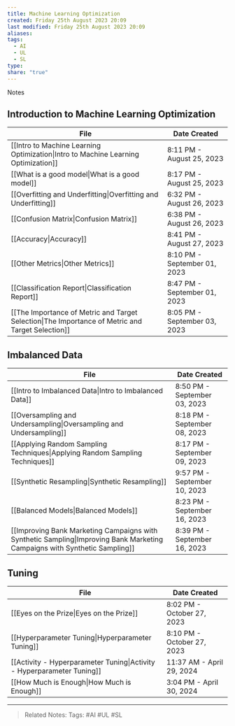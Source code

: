 ```yaml
---
title: Machine Learning Optimization
created: Friday 25th August 2023 20:09
last modified: Friday 25th August 2023 20:09
aliases: 
tags:
  - AI
  - UL
  - SL
type: 
share: "true"
---
```

Notes
## Introduction to Machine Learning Optimization
| File                                                                                                                    | Date Created                 |
| ----------------------------------------------------------------------------------------------------------------------- | ---------------------------- |
| [[Intro to Machine Learning Optimization\|Intro to Machine Learning Optimization]]               | 8:11 PM - August 25, 2023    |
| [[What is a good model\|What is a good model]]                                                   | 8:17 PM - August 25, 2023    |
| [[Overfitting and Underfitting\|Overfitting and Underfitting]]                                   | 6:32 PM - August 26, 2023    |
| [[Confusion Matrix\|Confusion Matrix]]                                                           | 6:38 PM - August 26, 2023    |
| [[Accuracy\|Accuracy]]                                                                           | 8:41 PM - August 27, 2023    |
| [[Other Metrics\|Other Metrics]]                                                                 | 8:10 PM - September 01, 2023 |
| [[Classification Report\|Classification Report]]                                                 | 8:47 PM - September 01, 2023 |
| [[The Importance of Metric and Target Selection\|The Importance of Metric and Target Selection]] | 8:05 PM - September 03, 2023 |

## Imbalanced Data
| File                                                                                                                                              | Date Created                 |
| ------------------------------------------------------------------------------------------------------------------------------------------------- | ---------------------------- |
| [[Intro to Imbalanced Data\|Intro to Imbalanced Data]]                                                                     | 8:50 PM - September 03, 2023 |
| [[Oversampling and Undersampling\|Oversampling and Undersampling]]                                                         | 8:18 PM - September 08, 2023 |
| [[Applying Random Sampling Techniques\|Applying Random Sampling Techniques]]                                               | 8:17 PM - September 09, 2023 |
| [[Synthetic Resampling\|Synthetic Resampling]]                                                                             | 9:57 PM - September 10, 2023 |
| [[Balanced Models\|Balanced Models]]                                                                                       | 8:23 PM - September 16, 2023 |
| [[Improving Bank Marketing Campaigns with Synthetic Sampling\|Improving Bank Marketing Campaigns with Synthetic Sampling]] | 8:39 PM - September 16, 2023 |

## Tuning
| File                                                                                          | Date Created               |
| --------------------------------------------------------------------------------------------- | -------------------------- |
| [[Eyes on the Prize\|Eyes on the Prize]]                               | 8:02 PM - October 27, 2023 |
| [[Hyperparameter Tuning\|Hyperparameter Tuning]]                       | 8:10 PM - October 27, 2023 |
| [[Activity - Hyperparameter Tuning\|Activity - Hyperparameter Tuning]] | 11:37 AM - April 29, 2024  |
| [[How Much is Enough\|How Much is Enough]]                             | 3:04 PM - April 30, 2024   |




---
>Related Notes: 
>Tags: #AI #UL #SL 
